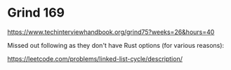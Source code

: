 # Grind 169

https://www.techinterviewhandbook.org/grind75?weeks=26&hours=40

Missed out following as they don't have Rust options (for various reasons):

https://leetcode.com/problems/linked-list-cycle/description/